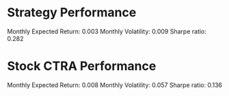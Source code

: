 # Strategy Performance
Monthly Expected Return: 0.003
Monthly Volatility: 0.009
Sharpe ratio: 0.282
# Stock CTRA Performance
Monthly Expected Return: 0.008
Monthly Volatility: 0.057
Sharpe ratio: 0.136
